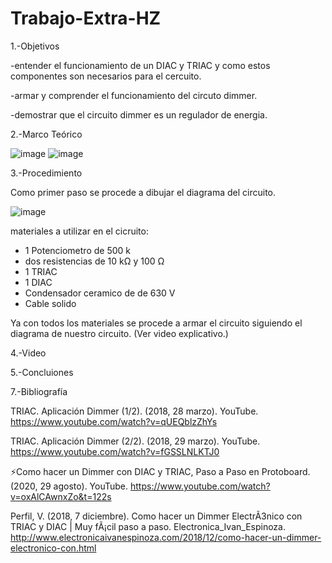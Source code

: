 # Trabajo-Extra-HZ


1.-Objetivos

-entender el funcionamiento de un DIAC y TRIAC y como estos componentes son necesarios para el cercuito.

-armar y comprender el funcionamiento del circuto dimmer. 

-demostrar que el circuito dimmer es un regulador de energia.

2.-Marco Teórico

![image](https://user-images.githubusercontent.com/93899720/150904261-9f272f1e-2676-4e96-aaad-92375f811e4d.png)
![image](https://user-images.githubusercontent.com/93899720/150904432-7b64da29-bcd1-4a45-be8a-8e1c8b6d744e.png)


3.-Procedimiento

Como primer paso se procede a dibujar el diagrama del circuito.

![image](https://user-images.githubusercontent.com/93899720/151284469-873efcbe-b6c2-47b5-a168-b8c6f90e6245.png)

materiales a utilizar en el cicruito:
- 1 Potenciometro de 500 k
- dos resistencias de 10 kΩ y 100 Ω
- 1 TRIAC
- 1 DIAC
- Condensador ceramico de de 630 V
- Cable solido

Ya con todos los materiales se procede a armar el circuito siguiendo el diagrama de nuestro circuito. (Ver video explicativo.)

4.-Video


5.-Concluiones



7.-Bibliografía

TRIAC. Aplicación Dimmer (1/2). (2018, 28 marzo). YouTube. https://www.youtube.com/watch?v=qUEQblzZhYs


TRIAC. Aplicación Dimmer (2/2). (2018, 29 marzo). YouTube. https://www.youtube.com/watch?v=fGSSLNLKTJ0


⚡Como hacer un Dimmer con DIAC y TRIAC, Paso a Paso en Protoboard. (2020, 29 agosto). YouTube. https://www.youtube.com/watch?v=oxAlCAwnxZo&t=122s


Perfil, V. (2018, 7 diciembre). Como hacer un Dimmer ElectrÃ3nico con TRIAC y DIAC | Muy fÃ¡cil paso a paso. Electronica_Ivan_Espinoza. http://www.electronicaivanespinoza.com/2018/12/como-hacer-un-dimmer-electronico-con.html
